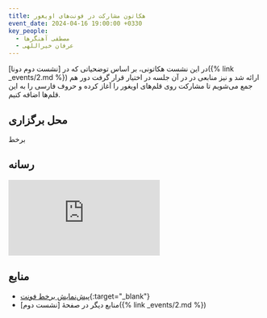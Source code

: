 ```yaml
---
title: هکاتون مشارکت در فونت‌های اویغور
event_date: 2024-04-16 19:00:00 +0330
key_people:
  - مصطفی آهنگرها
  - عرفان خیراللهی
---
```


در این نشست هکاتونی، بر اساس توضحیاتی که در
[نشست دوم دونا]({% link _events/2.md %})
ارائه شد و نیز منابعی در در آن جلسه در اختیار قرار گرفت
دور هم جمع می‌شویم تا مشارکت روی قلم‌های اویغور را آغاز کرده
و حروف فارسی را به این قلم‌ها اضافه کنیم.

## محل برگزاری

برخط

## رسانه

<iframe
  src="https://archive.org/embed/dona-03"
  class="w-full aspect-video bg-gray-200"
  frameborder="0" webkitallowfullscreen="true" mozallowfullscreen="true" allowfullscreen>
</iframe>

## منابع
- [پیش‌نمایش برخط فونت](https://ahangarha.frama.io/online-font-previewer/){:target="_blank"}
- منابع دیگر در صفحهٔ
  [نشست دوم]({% link _events/2.md %})
